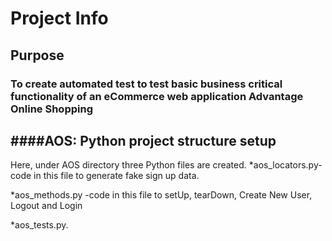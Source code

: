 # Project Info
## Purpose
### To create automated test to test basic business critical functionality of an eCommerce web application Advantage Online Shopping 

####AOS: Python project structure setup
--------------------------------------------
Here, under AOS directory three Python files are created.
*aos_locators.py-code in this file to generate fake sign up data.

*aos_methods.py -code in this file to setUp, tearDown, Create New User, Logout and Login 

*aos_tests.py.

